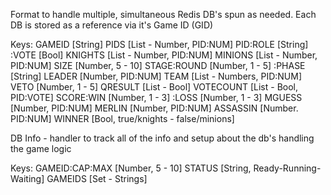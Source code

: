 Format to handle multiple, simultaneous Redis DB's spun as needed.
Each DB is stored as a reference via it's Game ID (GID)

Keys: GAMEID         [String]
      PIDS           [List - Number, PID:NUM]
      PID:ROLE       [String]
         :VOTE       [Bool]
      KNIGHTS        [List - Number, PID:NUM]
      MINIONS        [List - Number, PID:NUM]
      SIZE           [Number, 5 - 10]
      STAGE:ROUND    [Number, 1 - 5]
           :PHASE    [String]
      LEADER         [Number, PID:NUM]
      TEAM           [List - Numbers, PID:NUM]
      VETO           [Number, 1 - 5]
      QRESULT        [List - Bool] 
      VOTECOUNT      [List - Bool, PID:VOTE]
      SCORE:WIN      [Number, 1 - 3]
           :LOSS     [Number, 1 - 3]
      MGUESS         [Number, PID:NUM]
      MERLIN         [Number, PID:NUM]
      ASSASSIN       [Number. PID:NUM]
      WINNER         [Bool, true/knights - false/minions]


DB Info - handler to track all of the info and setup about the db's handling the game logic

Keys: GAMEID:CAP:MAX    [Number, 5 - 10]
             STATUS     [String, Ready-Running-Waiting]
      GAMEIDS           [Set - Strings]